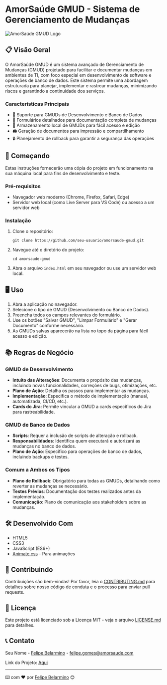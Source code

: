 # AmorSaúde GMUD - Sistema de Gerenciamento de Mudanças

![AmorSaúde GMUD Logo](https://www.amorsaude.com.br/wp-content/themes/amorsaude/assets/images/amorsaude-logo.svg)

## 📋 Visão Geral

O AmorSaúde GMUD é um sistema avançado de Gerenciamento de Mudanças (GMUD) projetado para facilitar e documentar mudanças em ambientes de TI, com foco especial em desenvolvimento de software e operações de banco de dados. Este sistema permite uma abordagem estruturada para planejar, implementar e rastrear mudanças, minimizando riscos e garantindo a continuidade dos serviços.

### Características Principais

- 🔄 Suporte para GMUDs de Desenvolvimento e Banco de Dados
- 📝 Formulários detalhados para documentação completa de mudanças
- 💾 Armazenamento local de GMUDs para fácil acesso e edição
- 🖨️ Geração de documentos para impressão e compartilhamento
- 🔒 Planejamento de rollback para garantir a segurança das operações

## 🚀 Começando

Estas instruções fornecerão uma cópia do projeto em funcionamento na sua máquina local para fins de desenvolvimento e teste.

### Pré-requisitos

- Navegador web moderno (Chrome, Firefox, Safari, Edge)
- Servidor web local (como Live Server para VS Code) ou acesso a um servidor web

### Instalação

1. Clone o repositório:
   ```
   git clone https://github.com/seu-usuario/amorsaude-gmud.git
   ```

2. Navegue até o diretório do projeto:
   ```
   cd amorsaude-gmud
   ```

3. Abra o arquivo `index.html` em seu navegador ou use um servidor web local.

## 🖥️ Uso

1. Abra a aplicação no navegador.
2. Selecione o tipo de GMUD (Desenvolvimento ou Banco de Dados).
3. Preencha todos os campos relevantes do formulário.
4. Use os botões "Salvar GMUD", "Limpar Formulário" e "Gerar Documento" conforme necessário.
5. As GMUDs salvas aparecerão na lista no topo da página para fácil acesso e edição.

## 📚 Regras de Negócio

### GMUD de Desenvolvimento

- **Intuito das Alterações**: Documenta o propósito das mudanças, incluindo novas funcionalidades, correções de bugs, otimizações, etc.
- **Plano de Ação**: Detalha os passos para implementar as mudanças.
- **Implementação**: Especifica o método de implementação (manual, automatizada, CI/CD, etc.).
- **Cards do Jira**: Permite vincular a GMUD a cards específicos do Jira para rastreabilidade.

### GMUD de Banco de Dados

- **Scripts**: Requer a inclusão de scripts de alteração e rollback.
- **Responsabilidades**: Identifica quem executará e autorizará as mudanças no banco de dados.
- **Plano de Ação**: Específico para operações de banco de dados, incluindo backups e testes.

### Comum a Ambos os Tipos

- **Plano de Rollback**: Obrigatório para todas as GMUDs, detalhando como reverter as mudanças se necessário.
- **Testes Prévios**: Documentação dos testes realizados antes da implementação.
- **Comunicação**: Plano de comunicação aos stakeholders sobre as mudanças.

## 🛠️ Desenvolvido Com

- HTML5
- CSS3
- JavaScript (ES6+)
- [Animate.css](https://animate.style/) - Para animações

## 👥 Contribuindo

Contribuições são bem-vindas! Por favor, leia o [CONTRIBUTING.md](CONTRIBUTING.md) para detalhes sobre nosso código de conduta e o processo para enviar pull requests.

## 📜 Licença

Este projeto está licenciado sob a Licença MIT - veja o arquivo [LICENSE.md](LICENSE.md) para detalhes.

## 📞 Contato

Seu Nome - [Felipe Belarmino](https://www.linkedin.com/in/felipe-belarmino/) - felipe.gomes@amorsaude.com

Link do Projeto: [Aqui](https://github.com/techamorsaude/gmud-generator)

---

⌨️ com ❤️ por [Felipe Belarmino](https://github.com/felipebelarmino) 😊
